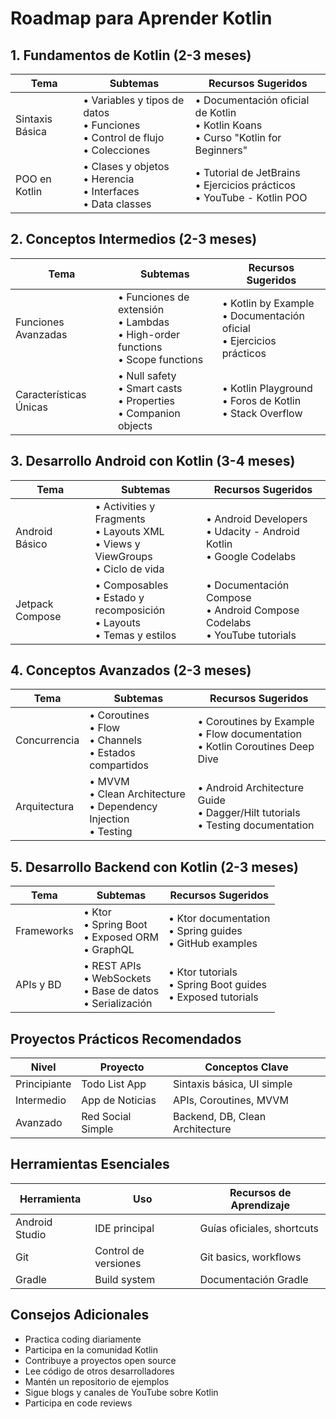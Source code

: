 # Roadmap para Aprender Kotlin

## 1. Fundamentos de Kotlin (2-3 meses)
| Tema | Subtemas | Recursos Sugeridos |
|------|----------|-------------------|
| Sintaxis Básica | • Variables y tipos de datos<br>• Funciones<br>• Control de flujo<br>• Colecciones | • Documentación oficial de Kotlin<br>• Kotlin Koans<br>• Curso "Kotlin for Beginners" |
| POO en Kotlin | • Clases y objetos<br>• Herencia<br>• Interfaces<br>• Data classes | • Tutorial de JetBrains<br>• Ejercicios prácticos<br>• YouTube - Kotlin POO |

## 2. Conceptos Intermedios (2-3 meses)
| Tema | Subtemas | Recursos Sugeridos |
|------|----------|-------------------|
| Funciones Avanzadas | • Funciones de extensión<br>• Lambdas<br>• High-order functions<br>• Scope functions | • Kotlin by Example<br>• Documentación oficial<br>• Ejercicios prácticos |
| Características Únicas | • Null safety<br>• Smart casts<br>• Properties<br>• Companion objects | • Kotlin Playground<br>• Foros de Kotlin<br>• Stack Overflow |

## 3. Desarrollo Android con Kotlin (3-4 meses)
| Tema | Subtemas | Recursos Sugeridos |
|------|----------|-------------------|
| Android Básico | • Activities y Fragments<br>• Layouts XML<br>• Views y ViewGroups<br>• Ciclo de vida | • Android Developers<br>• Udacity - Android Kotlin<br>• Google Codelabs |
| Jetpack Compose | • Composables<br>• Estado y recomposición<br>• Layouts<br>• Temas y estilos | • Documentación Compose<br>• Android Compose Codelabs<br>• YouTube tutorials |

## 4. Conceptos Avanzados (2-3 meses)
| Tema | Subtemas | Recursos Sugeridos |
|------|----------|-------------------|
| Concurrencia | • Coroutines<br>• Flow<br>• Channels<br>• Estados compartidos | • Coroutines by Example<br>• Flow documentation<br>• Kotlin Coroutines Deep Dive |
| Arquitectura | • MVVM<br>• Clean Architecture<br>• Dependency Injection<br>• Testing | • Android Architecture Guide<br>• Dagger/Hilt tutorials<br>• Testing documentation |

## 5. Desarrollo Backend con Kotlin (2-3 meses)
| Tema | Subtemas | Recursos Sugeridos |
|------|----------|-------------------|
| Frameworks | • Ktor<br>• Spring Boot<br>• Exposed ORM<br>• GraphQL | • Ktor documentation<br>• Spring guides<br>• GitHub examples |
| APIs y BD | • REST APIs<br>• WebSockets<br>• Base de datos<br>• Serialización | • Ktor tutorials<br>• Spring Boot guides<br>• Exposed tutorials |

## Proyectos Prácticos Recomendados
| Nivel | Proyecto | Conceptos Clave |
|-------|----------|----------------|
| Principiante | Todo List App | Sintaxis básica, UI simple |
| Intermedio | App de Noticias | APIs, Coroutines, MVVM |
| Avanzado | Red Social Simple | Backend, DB, Clean Architecture |

## Herramientas Esenciales
| Herramienta | Uso | Recursos de Aprendizaje |
|-------------|-----|------------------------|
| Android Studio | IDE principal | Guías oficiales, shortcuts |
| Git | Control de versiones | Git basics, workflows |
| Gradle | Build system | Documentación Gradle |

## Consejos Adicionales
- Practica coding diariamente
- Participa en la comunidad Kotlin
- Contribuye a proyectos open source
- Lee código de otros desarrolladores
- Mantén un repositorio de ejemplos
- Sigue blogs y canales de YouTube sobre Kotlin
- Participa en code reviews
